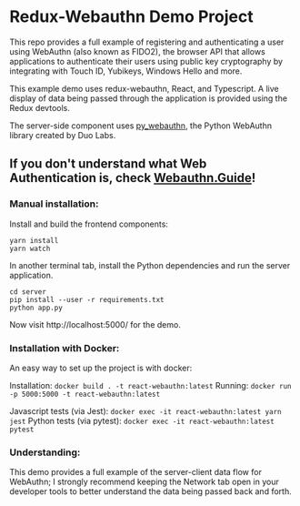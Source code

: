 # Redux-Webauthn Demo Project

This repo provides a full example of registering and authenticating a user using WebAuthn (also known as FIDO2), the browser API that allows applications to authenticate their users using public key cryptography by integrating with Touch ID, Yubikeys, Windows Hello and more.

This example demo uses redux-webauthn, React, and Typescript. A live display of data being passed through the application is provided using the Redux devtools.

The server-side component uses [py_webauthn](https://github.com/duo-labs/py_webauthn), the Python WebAuthn library created by Duo Labs.

## If you don't understand what Web Authentication is, check [Webauthn.Guide](https://webauthn.guide)!

### Manual installation:

Install and build the frontend components:

```
yarn install
yarn watch
```

In another terminal tab, install the Python dependencies and run the server application.

```
cd server
pip install --user -r requirements.txt 
python app.py
```

Now visit http://localhost:5000/ for the demo.

### Installation with Docker:

An easy way to set up the project is with docker:

Installation: `docker build . -t react-webauthn:latest`
Running: `docker run -p 5000:5000 -t react-webauthn:latest`

Javascript tests (via Jest): `docker exec -it react-webauthn:latest yarn jest`
Python tests (via pytest): `docker exec -it react-webauthn:latest pytest`

### Understanding:

This demo provides a full example of the server-client data flow for WebAuthn; I strongly recommend keeping the Network tab open in your developer tools to better understand the data being passed back and forth.



